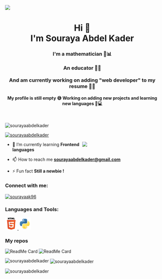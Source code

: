 <img src="https://i.pinimg.com/originals/97/c4/a8/97c4a83a75946defa13a33186bd727b6.png">
<h1 align="center">Hi 👋<br> I'm Souraya Abdel Kader </h1>
<h3 align="center">I'm a mathematician 📐📊 <br><br> An educator 👩‍🏫 <br><br> And am currently working on adding "web developer" to my resume 👩‍💻 </h3>
<h4 align="center"> My profile is still empty 😅 Working on adding new projects and learning new languages 🚀💻 </h4> <br>
<p align="left"> <img src="https://komarev.com/ghpvc/?username=sourayaabdelkader&label=Profile%20views&color=0e75b6&style=flat" alt="sourayaabdelkader" /> </p>

<p align="left"> <a href="https://github.com/ryo-ma/github-profile-trophy"><img src="https://github-profile-trophy.vercel.app/?username=sourayaabdelkader" alt="sourayaabdelkader" /></a> </p>
<img src="https://media.giphy.com/media/L8K62iTDkzGX6/giphy.gif" width=50% align=right>

- 🌱 I’m currently learning **Frontend languages**

- 📫 How to reach me **sourayaabdelkader@gmail.com**

- ⚡ Fun fact **Still a newbie !**

<h3 align="left">Connect with me:</h3>
<p align="left">
<a href="https://www.hackerrank.com/sourayaak96" target="blank"><img align="center" src="https://raw.githubusercontent.com/rahuldkjain/github-profile-readme-generator/master/src/images/icons/Social/hackerrank.svg" alt="sourayaak96" height="30" width="40" /></a>
</p>

<h3 align="left">Languages and Tools:</h3>
<p align="left"> <a href="https://www.w3.org/html/" target="_blank" rel="noreferrer"> <img src="https://raw.githubusercontent.com/devicons/devicon/master/icons/html5/html5-original-wordmark.svg" alt="html5" width="40" height="40"/> </a> <a href="https://www.python.org" target="_blank" rel="noreferrer"> <img src="https://raw.githubusercontent.com/devicons/devicon/master/icons/python/python-original.svg" alt="python" width="40" height="40"/> </a> </p>

<h3> My repos </h3>

![ReadMe Card](https://github-readme-stats.vercel.app/api/pin/?username=SourayaAbdelKader&repo=Portfolio-frontend)
![ReadMe Card](https://github-readme-stats.vercel.app/api/pin/?username=SourayaAbdelKader&repo=Survey-frontend)

<p><img align="left" src="https://github-readme-stats.vercel.app/api/top-langs?username=sourayaabdelkader&show_icons=true&locale=en&layout=compact" alt="sourayaabdelkader" /></p>

<p>&nbsp;<img align="center" src="https://github-readme-stats.vercel.app/api?username=sourayaabdelkader&show_icons=true&locale=en" alt="sourayaabdelkader" /></p>

<p><img align="center" src="https://github-readme-streak-stats.herokuapp.com/?user=sourayaabdelkader&" alt="sourayaabdelkader" /></p>
